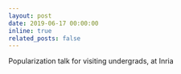 ```yaml
---
layout: post
date: 2019-06-17 00:00:00
inline: true
related_posts: false
---
```


Popularization talk for visiting undergrads, at Inria
